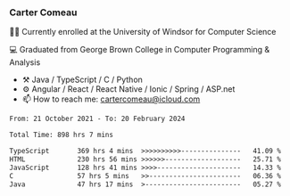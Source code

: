### Carter Comeau

🙋‍♂️ Currently enrolled at the University of Windsor for Computer Science

💻 Graduated from George Brown College in Computer Programming & Analysis

- ⚒️ Java / TypeScript / C / Python
- ⚙️ Angular / React / React Native / Ionic / Spring / ASP.net
- 📫 How to reach me: cartercomeau@icloud.com

<!--START_SECTION:waka-->

```txt
From: 21 October 2021 - To: 20 February 2024

Total Time: 898 hrs 7 mins

TypeScript       369 hrs 4 mins  >>>>>>>>>>---------------   41.09 %
HTML             230 hrs 56 mins >>>>>>-------------------   25.71 %
JavaScript       128 hrs 41 mins >>>>---------------------   14.33 %
C                57 hrs 5 mins   >>-----------------------   06.36 %
Java             47 hrs 17 mins  >------------------------   05.27 %
```

<!--END_SECTION:waka-->
